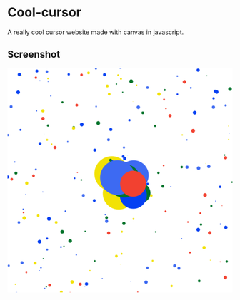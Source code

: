 # Cool-cursor

A really cool cursor website made with canvas in javascript.

## Screenshot
<a link="https://aswinbarath.github.io/Cool-cursor/">
    <img src="Cool-cursor.png">
</a>